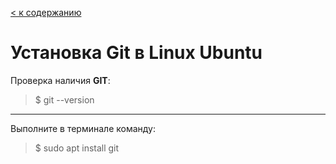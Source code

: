 [< к содержанию](./readme.md)

# Установка **Git** в Linux Ubuntu

Проверка наличия **GIT**:

> $ git --version
---
Выполните в терминале команду:

> $ sudo apt install git
